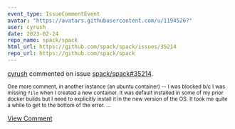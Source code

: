 ```yaml
---
event_type: IssueCommentEvent
avatar: "https://avatars.githubusercontent.com/u/1194526?"
user: cyrush
date: 2023-02-24
repo_name: spack/spack
html_url: https://github.com/spack/spack/issues/35214
repo_url: https://github.com/spack/spack
---
```


<a href='https://github.com/cyrush' target='_blank'>cyrush</a> commented on issue <a href='https://github.com/spack/spack/issues/35214' target='_blank'>spack/spack#35214</a>.

<small>One more comment, in another instance (an ubuntu container) -- I was blocked b/c I was missing `file` when I created a new container.  It was default installed in some of my prior docker builds but I need to explicitly install it in the new version of the OS.  It took me quite a while to get to the bottom of the error. ...</small>

<a href='https://github.com/spack/spack/issues/35214' target='_blank'>View Comment</a>